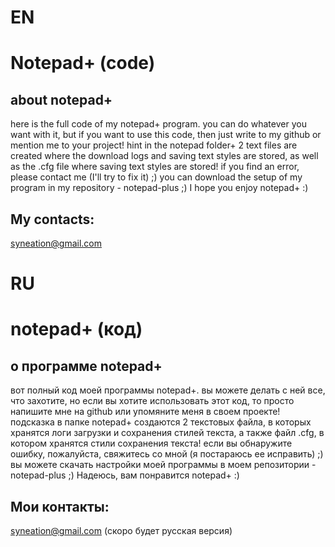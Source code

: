 # EN
# Notepad+ (code)
## about notepad+
here is the full code of my notepad+ program.
you can do whatever you want with it, but if you want to use this code, then just write to my github or mention me to your project!
hint in the notepad folder+ 2 text files are created where the download logs and saving text styles are stored, as well as the .cfg file where saving text styles are stored! if you find an error, please contact me (I'll try to fix it) ;)
you can download the setup of my program in my repository - notepad-plus ;)
I hope you enjoy notepad+ :)

## My contacts:
syneation@gmail.com

# RU
# notepad+ (код)
## о программе notepad+
вот полный код моей программы notepad+.
вы можете делать с ней все, что захотите, но если вы хотите использовать этот код, то просто напишите мне на github или упомяните меня в своем проекте!
подсказка в папке notepad+ создаются 2 текстовых файла, в которых хранятся логи загрузки и сохранения стилей текста, а также файл .cfg, в котором хранятся стили сохранения текста! если вы обнаружите ошибку, пожалуйста, свяжитесь со мной (я постараюсь ее исправить) ;)
вы можете скачать настройки моей программы в моем репозитории - notepad-plus ;)
Надеюсь, вам понравится notepad+ :)

## Мои контакты:
syneation@gmail.com
(скоро будет русская версия)
